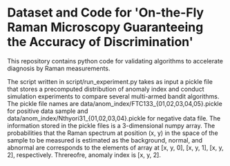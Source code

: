 # Dataset and Code for 'On-the-Fly Raman Microscopy Guaranteeing the Accuracy of Discrimination'

This repository contains python code for validating algorithms to accelerate diagnosis by Raman measurements. 

The script written in script/run_experiment.py takes as input a pickle file that stores a precomputed distribution of anomaly index and conduct simulation experiments to compare several multi-armed bandit algorithms.
The pickle file names are data/anom_index/FTC133_{01,02,03,04,05}.pickle for positive data sample and data/anom_index/Nthyori31_{01,02,03,04}.pickle for negative data file. 
The information stored in the pickle files is a 3-dimensional numpy array.
The probabilities that the Raman spectrum at position (x, y) in the space of the sample to be measured is estimated as the background, normal, and abnormal are corresponds to the elements of array at [x, y, 0], [x, y, 1], [x, y, 2], respectively. 
Threreofre, anomaly index is  [x, y, 2]. 

